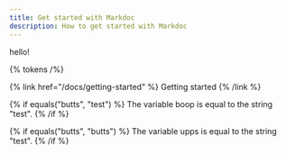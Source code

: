 ```yaml
---
title: Get started with Markdoc
description: How to get started with Markdoc
---
```

hello!

{% tokens /%}

{% link href="/docs/getting-started" %}
Getting started
{% /link %}

{% if equals("butts", "test") %}
The variable boop is equal to the string "test".
{% /if %}

{% if equals("butts", "butts") %}
The variable upps is equal to the string "test".
{% /if %}
